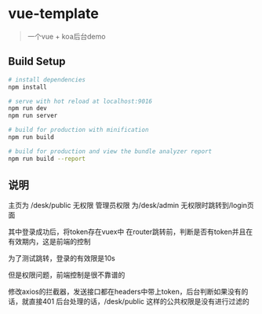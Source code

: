 # vue-template

> 一个vue + koa后台demo

## Build Setup

``` bash
# install dependencies
npm install

# serve with hot reload at localhost:9016
npm run dev
npm run server

# build for production with minification
npm run build

# build for production and view the bundle analyzer report
npm run build --report
```

## 说明
主页为 /desk/public 无权限
管理员权限 为/desk/admin
无权限时跳转到/login页面

其中登录成功后，将token存在vuex中
在router跳转前，判断是否有token并且在有效期内，这是前端的控制

为了测试跳转，登录的有效限是10s

但是权限问题，前端控制是很不靠谱的

修改axios的拦截器，发送接口都在headers中带上token，后台判断如果没有的话，就直接401
后台处理的话，/desk/public 这样的公共权限是没有进行过滤的

